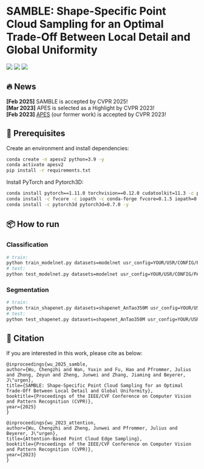 # SAMBLE: Shape-Specific Point Cloud Sampling for an Optimal Trade-Off Between Local Detail and Global Uniformity

<p>
<a href="https://arxiv.org/abs/2504.19581">
    <img src="https://img.shields.io/badge/PDF-arXiv-brightgreen" /></a>
<a href="https://ies.iar.kit.edu/1473_1524.php">
    <img src="https://img.shields.io/badge/Author-Homepage-red" /></a>
<a href="https://pytorch.org/">
    <img src="https://img.shields.io/badge/Framework-PyTorch-orange" /></a>
</p>

## 🔥 News

**[Feb 2025]** SAMBLE is accepted by CVPR 2025! <br>
**[Mar 2023]** APES is selected as a Highlight by CVPR 2023! <br>
**[Feb 2023]** [APES](https://github.com/JunweiZheng93/APES) (our former work) is accepted by CVPR 2023!


## 🔧 Prerequisites

Create an environment and install dependencies:
```bash
conda create -n apesv2 python=3.9 -y
conda activate apesv2
pip install -r requirements.txt
```
Install PyTorch and Pytorch3D:
```bash
conda install pytorch==1.11.0 torchvision==0.12.0 cudatoolkit=11.3 -c pytorch -y
conda install -c fvcore -c iopath -c conda-forge fvcore=0.1.5 iopath=0.1.9 -y
conda install -c pytorch3d pytorch3d=0.7.0 -y
```


## 📦 How to run

### Classification

```bash
# train:
python train_modelnet.py datasets=modelnet usr_config=YOUR/USR/CONFIG/PATH train.ddp.which_gpu=[0,1] train_epochs=2
# test:
python test_modelnet.py datasets=modelnet usr_config=YOUR/USR/CONFIG/PATH train.ddp.which_gpu=[0,1] train_epochs=2
```

### Segmentation
 
```bash
# train:
python train_shapenet.py datasets=shapenet_AnTao350M usr_config=YOUR/USR/CONFIG/PATH test.ddp.which_gpu=[0,1]
# test:
python test_shapenet.py datasets=shapenet_AnTao350M usr_config=YOUR/USR/CONFIG/PATH test.ddp.which_gpu=[0,1]
```

## 📖 Citation

If you are interested in this work, please cite as below:

```text
@inproceedings{wu_2025_samble,
author={Wu, Chengzhi and Wan, Yuxin and Fu, Hao and Pfrommer, Julius and Zhong, Zeyun and Zheng, Junwei and Zhang, Jiaming and Beyerer, J\"urgen},
title={SAMBLE: Shape-Specific Point Cloud Sampling for an Optimal Trade-Off Between Local Detail and Global Uniformity},
booktitle={Proceedings of the IEEE/CVF Conference on Computer Vision and Pattern Recognition (CVPR)},
year={2025}
}
```
```text
@inproceedings{wu_2023_attention,
author={Wu, Chengzhi and Zheng, Junwei and Pfrommer, Julius and Beyerer, J\"urgen},
title={Attention-Based Point Cloud Edge Sampling},
booktitle={Proceedings of the IEEE/CVF Conference on Computer Vision and Pattern Recognition (CVPR)},
year={2023}
}
```
